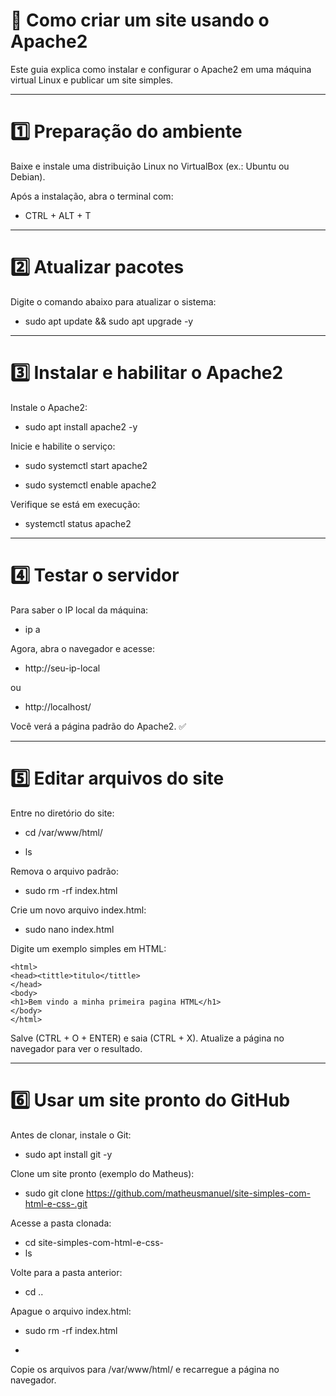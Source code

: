 # 🚀 Como criar um site usando o Apache2

Este guia explica como instalar e configurar o Apache2 em uma máquina virtual Linux e publicar um site simples.

---

# 1️⃣ Preparação do ambiente

Baixe e instale uma distribuição Linux no VirtualBox (ex.: Ubuntu ou Debian).

Após a instalação, abra o terminal com:
- CTRL + ALT + T

---

# 2️⃣ Atualizar pacotes

Digite o comando abaixo para atualizar o sistema:

- sudo apt update && sudo apt upgrade -y

---

# 3️⃣ Instalar e habilitar o Apache2

Instale o Apache2:

- sudo apt install apache2 -y


Inicie e habilite o serviço:

- sudo systemctl start apache2
  
- sudo systemctl enable apache2


Verifique se está em execução:

- systemctl status apache2

---

# 4️⃣ Testar o servidor

Para saber o IP local da máquina:

- ip a


Agora, abra o navegador e acesse:

- http://seu-ip-local
  
ou

- http://localhost/

Você verá a página padrão do Apache2. ✅

---

# 5️⃣ Editar arquivos do site

Entre no diretório do site:

- cd /var/www/html/
  
- ls

Remova o arquivo padrão:

- sudo rm -rf index.html

Crie um novo arquivo index.html:

- sudo nano index.html

Digite um exemplo simples em HTML:
```
<html>
<head><tittle>titulo</tittle>
</head>
<body>
<h1>Bem vindo a minha primeira pagina HTML</h1>
</body>
</html>
```
Salve (CTRL + O + ENTER) e saia (CTRL + X).
Atualize a página no navegador para ver o resultado.

---

# 6️⃣ Usar um site pronto do GitHub

Antes de clonar, instale o Git:

- sudo apt install git -y

Clone um site pronto (exemplo do Matheus):

- sudo git clone https://github.com/matheusmanuel/site-simples-com-html-e-css-.git

Acesse a pasta clonada:

- cd site-simples-com-html-e-css-
- ls

Volte para a pasta anterior: 

- cd ..
  
Apague o arquivo index.html:

- sudo rm -rf index.html

- 
  
Copie os arquivos para /var/www/html/ e recarregue a página no navegador.
